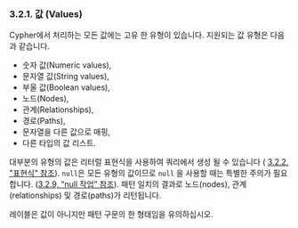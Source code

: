 ### 3.2.1. 값 (Values)

Cypher에서 처리하는 모든 값에는 고유 한 유형이 있습니다. 지원되는 값 유형은 다음과 같습니다.


- 숫자 값(Numeric values),
- 문자열 값(String values),
- 부울 값(Boolean values),
- 노드(Nodes),
- 관계(Relationships),
- 경로(Paths),
- 문자열을 다른 값으로 매핑,
- 다른 타입의 값 리스트.

대부분의 유형의 값은 리터럴 표현식을 사용하여 쿼리에서 생성 될 수 있습니다 ( [3.2.2, "표현식" 참조](./expressions.html)).  ```null```은 모든  유형의 값이므로 ```null``` 을 사용할 때는 특별한 주의가 필요합니다. ([3.2.9, “null 작업” 참조](./working-with-null.html)). 패턴 일치의 결과로 노드(nodes), 관계(relationships) 및 경로(paths)가 리턴됩니다.

레이블은 값이 아니지만 패턴 구문의 한 형태임을 유의하십시오.
